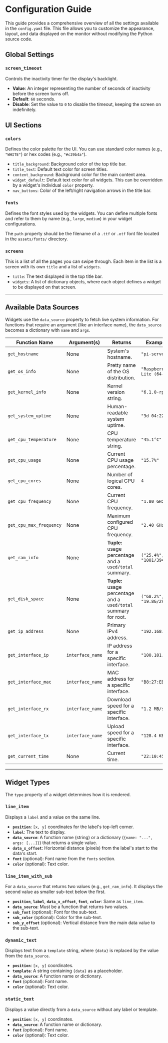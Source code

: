 # **Configuration Guide**

This guide provides a comprehensive overview of all the settings available in the `config.yaml` file. This file allows you to customize the appearance, layout, and data displayed on the monitor without modifying the Python source code.

## **Global Settings**

### `screen_timeout`

Controls the inactivity timer for the display's backlight.

-   **Value**: An integer representing the number of seconds of inactivity before the screen turns off.
-   **Default**: `60` seconds.
-   **Disable**: Set the value to `0` to disable the timeout, keeping the screen on indefinitely.

## **UI Sections**

### `colors`

Defines the color palette for the UI. You can use standard color names (e.g., `"WHITE"`) or hex codes (e.g., `"#c29b4a"`).

-   `title_background`: Background color of the top title bar.
-   `title_text`: Default text color for screen titles.
-   `content_background`: Background color for the main content area.
-   `widget_default`: Default text color for all widgets. This can be overridden by a widget's individual `color` property.
-   `nav_buttons`: Color of the left/right navigation arrows in the title bar.

### `fonts`

Defines the font styles used by the widgets. You can define multiple fonts and refer to them by name (e.g., `large`, `medium`) in your widget configurations.

The `path` property should be the filename of a `.ttf` or `.otf` font file located in the `assets/fonts/` directory.

### `screens`

This is a list of all the pages you can swipe through. Each item in the list is a screen with its own `title` and a list of `widgets`.

-   `title`: The text displayed in the top title bar.
-   `widgets`: A list of dictionary objects, where each object defines a widget to be displayed on that screen.

---

## **Available Data Sources**

Widgets use the `data_source` property to fetch live system information. For functions that require an argument (like an interface name), the `data_source` becomes a dictionary with `name` and `args`.

| Function Name             | Argument(s)        | Returns                                                                 | Example Output                  |
| ------------------------- | ------------------ | ----------------------------------------------------------------------- | ------------------------------- |
| `get_hostname`            | None               | System's hostname.                                                      | `"pi-server"`                   |
| `get_os_info`             | None               | Pretty name of the OS distribution.                                     | `"Raspberry Pi OS Lite (64-bit)"` |
| `get_kernel_info`         | None               | Kernel version string.                                                  | `"6.1.0-rpi7-rpi-v8"`           |
| `get_system_uptime`       | None               | Human-readable system uptime.                                           | `"3d 04:22"`                    |
| `get_cpu_temperature`     | None               | CPU temperature string.                                                 | `"45.1°C"`                      |
| `get_cpu_usage`           | None               | Current CPU usage percentage.                                           | `"15.7%"`                       |
| `get_cpu_cores`           | None               | Number of logical CPU cores.                                            | `4`                             |
| `get_cpu_frequency`       | None               | Current CPU frequency.                                                  | `"1.80 GHz"`                    |
| `get_cpu_max_frequency`   | None               | Maximum configured CPU frequency.                                       | `"2.40 GHz"`                    |
| `get_ram_info`            | None               | **Tuple:** usage percentage and a `used/total` summary.                 | `("25.4%", "1001/3944MB")`       |
| `get_disk_space`          | None               | **Tuple:** usage percentage and a `used/total` summary for root.        | `("68.2%", "19.8G/29.1G")`       |
| `get_ip_address`          | None               | Primary IPv4 address.                                                   | `"192.168.1.10"`                |
| `get_interface_ip`        | `interface_name`   | IP address for a specific interface.                                    | `"100.101.102.103"`             |
| `get_interface_mac`       | `interface_name`   | MAC address for a specific interface.                                   | `"B8:27:EB:XX:XX:XX"`           |
| `get_interface_rx`        | `interface_name`   | Download speed for a specific interface.                                | `"1.2 MB/s"`                    |
| `get_interface_tx`        | `interface_name`   | Upload speed for a specific interface.                                  | `"128.4 KB/s"`                  |
| `get_current_time`        | None               | Current time.                                                           | `"22:10:45"`                    |

---

## **Widget Types**

The `type` property of a widget determines how it is rendered.

### `line_item`

Displays a `label` and a value on the same line.

-   **`position`**: `[x, y]` coordinates for the label's top-left corner.
-   **`label`**: The text to display.
-   **`data_source`**: A function name (string) or a dictionary (`{name: "...", args: [...]}`) that returns a single value.
-   **`data_x_offset`**: Horizontal distance (pixels) from the label's start to the data's start.
-   **`font`** (optional): Font name from the `fonts` section.
-   **`color`** (optional): Text color.

### `line_item_with_sub`

For a `data_source` that returns two values (e.g., `get_ram_info`). It displays the second value as smaller sub-text below the first.

-   **`position`**, **`label`**, **`data_x_offset`**, **`font`**, **`color`**: Same as `line_item`.
-   **`data_source`**: Must be a function that returns two values.
-   **`sub_font`** (optional): Font for the sub-text.
-   **`sub_color`** (optional): Color for the sub-text.
-   **`sub_y_offset`** (optional): Vertical distance from the main data value to the sub-text.

### `dynamic_text`

Displays text from a `template` string, where `{data}` is replaced by the value from the `data_source`.

-   **`position`**: `[x, y]` coordinates.
-   **`template`**: A string containing `{data}` as a placeholder.
-   **`data_source`**: A function name or dictionary.
-   **`font`** (optional): Font name.
-   **`color`** (optional): Text color.

### `static_text`

Displays a value directly from a `data_source` without any label or template.

-   **`position`**: `[x, y]` coordinates.
-   **`data_source`**: A function name or dictionary.
-   **`font`** (optional): Font name.
-   **`color`** (optional): Text color.